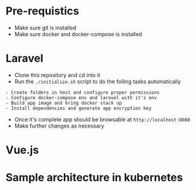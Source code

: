 # Pre-requistics
- Make sure git is installed
- Make sure docker and docker-compose is installed

# Laravel
- Clone this repository and cd into it
- Run the `./initialize.sh` script to do the folling tasks automatically

```
- Create folders in host and configure proper permissions
- Configure docker-compose env and laravel with it's env
- Build app image and bring docker stack up
- Install dependencies and generate app encryption key

```
- Once it's complete app should be browsable at `http://localhost:8080`
- Make further changes as necessary

# Vue.js



# Sample architecture in kubernetes